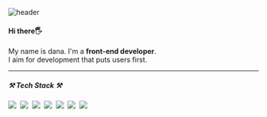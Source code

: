 ![header](https://capsule-render.vercel.app/api?type=waving&color=0:f796c0,100:76aef1&height=300&section=header&text=DEV%20DANA&fontSize=80&fontAlign=30&fontAlignY=45&fontColor=ffffff&animation=fadeIn)

#### Hi there🖐
My name is dana. I'm a **front-end developer**.  
I aim for development that puts users first.

***

<h5 align="left"> ⚒ Tech Stack ⚒ </h3>

<p align="left">
  <img src="https://img.shields.io/badge/HTML5-E34F26?style=flat-square&logo=HTML5&logoColor=white"/></a>&nbsp
  <img src="https://img.shields.io/badge/CSS3-1572B6?style=flat-square&logo=CSS3&logoColor=white"/></a>&nbsp
  <img src="https://img.shields.io/badge/jQuery-0769AD?style=flat-square&logo=jQuery&logoColor=white"/></a>&nbsp
  <img src="https://img.shields.io/badge/JavaScript-f7df1e?style=flat-square&logo=JavaScript&logoColor=white"/></a>&nbsp 
  <img src="https://img.shields.io/badge/React-61DAFB?style=flat-square&logo=React&logoColor=white"/></a>&nbsp
  <img src="https://img.shields.io/badge/Adobe Photoshop-31A8FF?style=flat-square&logo=Adobe Photoshop&logoColor=white"/></a>&nbsp
  <img src="https://img.shields.io/badge/Adobe Illustrator-FF9A00?style=flat-square&logo=Adobe Illustrator&logoColor=white"/></a>&nbsp
</p>

